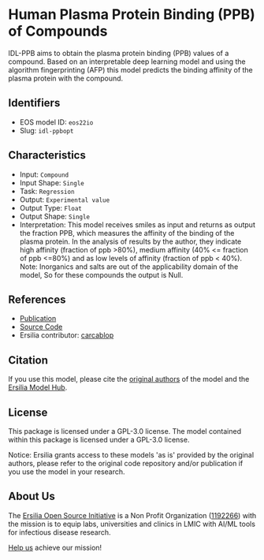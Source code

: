 # Human Plasma Protein Binding (PPB) of Compounds

IDL-PPB aims to obtain the plasma protein binding (PPB) values of a compound. Based on an interpretable deep learning model and using the algorithm fingerprinting (AFP) this model predicts the binding affinity of the plasma protein with the compound.

## Identifiers

* EOS model ID: `eos22io`
* Slug: `idl-ppbopt`

## Characteristics

* Input: `Compound`
* Input Shape: `Single`
* Task: `Regression`
* Output: `Experimental value`
* Output Type: `Float`
* Output Shape: `Single`
* Interpretation: This model receives smiles as input and returns as output the fraction PPB, which measures the affinity of the binding of the plasma protein. In the analysis of results by the author, they indicate high affinity (fraction of ppb >80%), medium affinity (40% <= fraction of ppb <=80%) and as low levels of affinity (fraction of ppb < 40%). Note: Inorganics and salts are out of the applicability domain of the model, So for these compounds the output is Null.

## References

* [Publication](https://pubs.acs.org/doi/10.1021/acs.jcim.2c00297)
* [Source Code](https://github.com/Louchaofeng/IDL-PPBopt)
* Ersilia contributor: [carcablop](https://github.com/carcablop)

## Citation

If you use this model, please cite the [original authors](https://pubs.acs.org/doi/10.1021/acs.jcim.2c00297) of the model and the [Ersilia Model Hub](https://github.com/ersilia-os/ersilia/blob/master/CITATION.cff).

## License

This package is licensed under a GPL-3.0 license. The model contained within this package is licensed under a GPL-3.0 license.

Notice: Ersilia grants access to these models 'as is' provided by the original authors, please refer to the original code repository and/or publication if you use the model in your research.

## About Us

The [Ersilia Open Source Initiative](https://ersilia.io) is a Non Profit Organization ([1192266](https://register-of-charities.charitycommission.gov.uk/charity-search/-/charity-details/5170657/full-print)) with the mission is to equip labs, universities and clinics in LMIC with AI/ML tools for infectious disease research.

[Help us](https://www.ersilia.io/donate) achieve our mission!